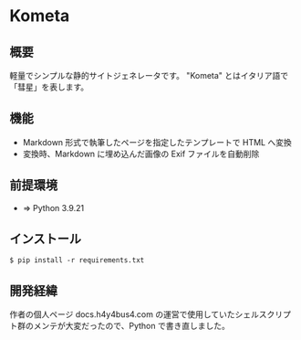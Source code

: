 # Kometa

## 概要
軽量でシンプルな静的サイトジェネレータです。
"Kometa" とはイタリア語で「彗星」を表します。

## 機能
- Markdown 形式で執筆したページを指定したテンプレートで HTML へ変換
- 変換時、Markdown に埋め込んだ画像の Exif ファイルを自動削除

## 前提環境
- => Python 3.9.21

## インストール
```
$ pip install -r requirements.txt
```

## 開発経緯
作者の個人ページ docs.h4y4bus4.com の運営で使用していたシェルスクリプト群のメンテが大変だったので、Python で書き直しました。